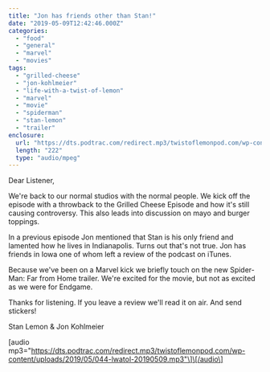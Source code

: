 ```yaml
---
title: "Jon has friends other than Stan!"
date: "2019-05-09T12:42:46.000Z"
categories: 
  - "food"
  - "general"
  - "marvel"
  - "movies"
tags: 
  - "grilled-cheese"
  - "jon-kohlmeier"
  - "life-with-a-twist-of-lemon"
  - "marvel"
  - "movie"
  - "spiderman"
  - "stan-lemon"
  - "trailer"
enclosure: 
  url: "https://dts.podtrac.com/redirect.mp3/twistoflemonpod.com/wp-content/uploads/2019/05/044-lwatol-20190509.mp3"
  length: "222"
  type: "audio/mpeg"
---
```


Dear Listener,

We're back to our normal studios with the normal people. We kick off the episode with a throwback to the Grilled Cheese Episode and how it's still causing controversy. This also leads into discussion on mayo and burger toppings.

In a previous episode Jon mentioned that Stan is his only friend and lamented how he lives in Indianapolis. Turns out that's not true. Jon has friends in Iowa one of whom left a review of the podcast on iTunes.

Because we've been on a Marvel kick we briefly touch on the new Spider-Man: Far from Home trailer. We're excited for the movie, but not as excited as we were for Endgame.

Thanks for listening. If you leave a review we'll read it on air. And send stickers!

Stan Lemon & Jon Kohlmeier

\[audio mp3="https://dts.podtrac.com/redirect.mp3/twistoflemonpod.com/wp-content/uploads/2019/05/044-lwatol-20190509.mp3"\]\[/audio\]
